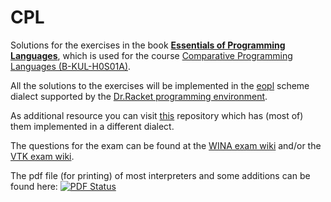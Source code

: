 # CPL

Solutions for the exercises in the book [**Essentials of Programming Languages**](http://dl.acm.org/citation.cfm?id=1378240&coll=DL&dl=GUIDE&CFID=472644417&CFTOKEN=48425312), which is used for the course [Comparative Programming Languages (B-KUL-H0S01A)](https://onderwijsaanbod.kuleuven.be/syllabi/e/H0S01AE.htm). 

All the solutions to the exercises will be implemented in the [eopl](http://docs.racket-lang.org/eopl/) scheme dialect supported by the [Dr.Racket programming environment](http://docs.racket-lang.org/drracket/). 

As additional resource you can visit [this](https://github.com/chenyukang/eopl/) repository which has (most of) them implemented in a different dialect.

The questions for the exam can be found at the [WINA exam wiki](https://wiki.wina.be/examens/index.php/Comparative_Programming_Languages) and/or the [VTK exam wiki](https://wiki.vtk.be/Comparative_Programming_Languages_%28H04L5A%29).

The pdf file (for printing) of most interpreters and some additions can be found here:
[![PDF Status](https://www.sharelatex.com/github/repos/KULeuven-CS/CPL/builds/latest/badge.svg)](https://www.sharelatex.com/github/repos/KULeuven-CS/CPL/builds/latest/output.pdf)
